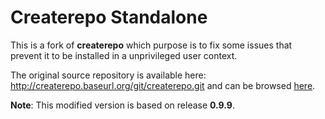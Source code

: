 # Createrepo Standalone

This is a fork of **createrepo** which purpose is to fix some issues that
prevent it to be installed in a unprivileged user context.

The original source repository is available here:
    http://createrepo.baseurl.org/git/createrepo.git
and can be browsed [here](http://createrepo.baseurl.org/gitweb/).

**Note**: This modified version is based on release **0.9.9**.
